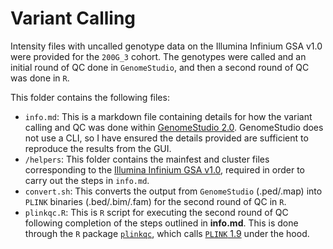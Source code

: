 # Variant Calling

Intensity files with uncalled genotype data on the Illumina Infinium GSA v1.0 were provided for the `200G_3` cohort. The genotypes were called and an initial round of QC done in `GenomeStudio`, and then a second round of QC was done in `R`.

This folder contains the following files:
* `info.md`: This is a markdown file containing details for how the variant calling and QC was done within [GenomeStudio 2.0][genomestudio]. GenomeStudio does not use a CLI, so I have ensured the details provided are sufficient to reproduce the results from the GUI.
* `/helpers`: This folder contains the mainfest and cluster files corresponding to the [Illumina Infinium GSA v1.0][gsa], required in order to carry out the steps in `info.md`.
* `convert.sh`: This converts the output from `GenomeStudio` (.ped/.map) into `PLINK` binaries (.bed/.bim/.fam) for the second round of QC in `R`.
* `plinkqc.R`: This is `R` script for executing the second round of QC following completion of the steps outlined in **info.md**. This is done through the `R` package [`plinkqc`][plinkqc], which calls [`PLINK` 1.9][plink] under the hood.

[genomestudio]: https://emea.support.illumina.com/array/array_software/genomestudio/downloads.html
[gsa]: https://emea.support.illumina.com/array/array_kits/infinium-global-screening-array/downloads.html
[plink]: https://www.cog-genomics.org/plink/
[plinkqc]: https://meyer-lab-cshl.github.io/plinkQC/articles/plinkQC.html
